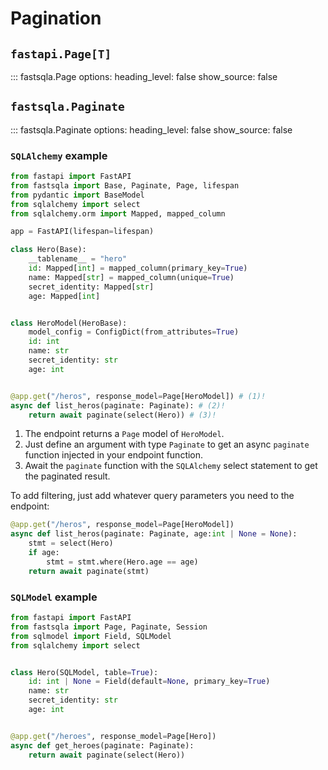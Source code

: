 # Pagination

## `fastapi.Page[T]`

::: fastsqla.Page
    options:
        heading_level: false
        show_source: false


## `fastsqla.Paginate`

::: fastsqla.Paginate
    options:
        heading_level: false
        show_source: false

### `SQLAlchemy` example

``` py title="example.py" hl_lines="25 26 27"
from fastapi import FastAPI
from fastsqla import Base, Paginate, Page, lifespan
from pydantic import BaseModel
from sqlalchemy import select
from sqlalchemy.orm import Mapped, mapped_column

app = FastAPI(lifespan=lifespan)

class Hero(Base):
    __tablename__ = "hero"
    id: Mapped[int] = mapped_column(primary_key=True)
    name: Mapped[str] = mapped_column(unique=True)
    secret_identity: Mapped[str]
    age: Mapped[int]


class HeroModel(HeroBase):
    model_config = ConfigDict(from_attributes=True)
    id: int
    name: str
    secret_identity: str
    age: int


@app.get("/heros", response_model=Page[HeroModel]) # (1)!
async def list_heros(paginate: Paginate): # (2)!
    return await paginate(select(Hero)) # (3)!
```

1.  The endpoint returns a `Page` model of `HeroModel`.
2.  Just define an argument with type `Paginate` to get an async `paginate` function
    injected in your endpoint function.
3.  Await the `paginate` function with the `SQLAlchemy` select statement to get the
    paginated result.

To add filtering, just add whatever query parameters you need to the endpoint:

```python
@app.get("/heros", response_model=Page[HeroModel])
async def list_heros(paginate: Paginate, age:int | None = None):
    stmt = select(Hero)
    if age:
        stmt = stmt.where(Hero.age == age)
    return await paginate(stmt)
```

### `SQLModel` example

```python
from fastapi import FastAPI
from fastsqla import Page, Paginate, Session
from sqlmodel import Field, SQLModel
from sqlalchemy import select


class Hero(SQLModel, table=True):
    id: int | None = Field(default=None, primary_key=True)
    name: str
    secret_identity: str
    age: int


@app.get("/heroes", response_model=Page[Hero])
async def get_heroes(paginate: Paginate):
    return await paginate(select(Hero))
```
